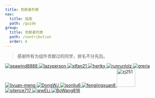 ```yaml
---
title: 贡献者列表
nav:
  title: 指南
  path: /guide
group:
  title: 贡献者列表
  path: /contribution
  order: 4
---
```


> 感谢所有为组件贡献过的同学，排名不分先后。

<!-- <a href="https://github.com/baukh789" target="_blank">
	<img src="https://avatars.githubusercontent.com/u/11342827?s=60&v=4" alt="baukh789" />
</a> -->
<!-- <a href="https://github.com/rookie125" target="_blank">
	<img src="https://avatars3.githubusercontent.com/u/11306273?s=60&v=4" alt="rookie125" />
</a> -->

<a href="https://github.com/seawind8888" target="_blank">
	<img src="https://avatars0.githubusercontent.com/u/16148014?s=60&v=4" alt="seawind8888" />
</a>

<a href="https://github.com/lazyperson" target="_blank">
	<img src="https://avatars.githubusercontent.com/u/18607584?s=60&v=4" alt="lazyperson" />
</a>

<!-- <a href="https://github.com/silence717" target="_blank">
	<img src="https://avatars0.githubusercontent.com/u/8267830?s=60&v=4" alt="silence717" />
</a> -->



<a href="https://github.com/xtfan21" target="_blank">
	<img src="https://avatars3.githubusercontent.com/u/23092282?s=60&v=4" alt="xtfan21" />
</a>

<!-- <a href="https://github.com/BoWang816" target="_blank">
	<img src="https://avatars0.githubusercontent.com/u/26587649?s=60&v=4" alt="BoWang816" />
</a> -->

<a href="https://github.com/heriky" target="_blank">
	<img src="https://avatars1.githubusercontent.com/u/12195736?s=60&v=4" alt="heriky" />
</a>

<a href="https://github.com/runrunlolz" target="_blank">
	<img src="https://avatars0.githubusercontent.com/u/20176682?s=60&v=4" alt="runrunlolz" />
</a>

<a href="https://github.com/greria" target="_blank">
	<img src="https://avatars3.githubusercontent.com/u/16697576?s=60&v=4" alt="greria" />
</a>

<a href="https://github.com/liyuan-meng" target="_blank">
	<img src="https://avatars1.githubusercontent.com/u/34151318?s=60&v=4" alt="liyuan-meng" />
</a>

<a href="https://github.com/DongWJ" target="_blank">
	<img src="https://avatars0.githubusercontent.com/u/24518633?s=60&v=4" alt="DongWJ" />
</a>

<a href="https://github.com/jsonliu6" target="_blank">
	<img src="https://avatars1.githubusercontent.com/u/15153054?s=60&v=4" alt="jsonliu6" />
</a>

<a href="https://github.com/fengjingxuan8" target="_blank">
	<img src="https://avatars.githubusercontent.com/u/12249595?s=60&v=4" alt="fengjingxuan8" />
</a>

<a href="https://github.com/zj251" target="_blank">
	<img src="https://avatars1.githubusercontent.com/u/41313132?s=60&v=4" style="width:60px" alt="zj251" />
</a>

<a href="https://github.com/silence717" target="_blank">
	<img src="https://avatars0.githubusercontent.com/u/8267830?s=60&v=4" alt="silence717" />
</a>

<a href="https://github.com/wwELi" target="_blank">
	<img src="https://avatars1.githubusercontent.com/u/22408704?s=60&v=4" alt="wwELi" />
</a>

<a href="https://github.com/BoWang816" target="_blank">
	<img src="https://avatars0.githubusercontent.com/u/26587649?s=60&v=4" alt="BoWang816" />
</a>

